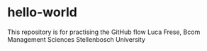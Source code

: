 # hello-world
This repository is for practising the GitHub flow
Luca Frese, Bcom Management Sciences Stellenbosch University
